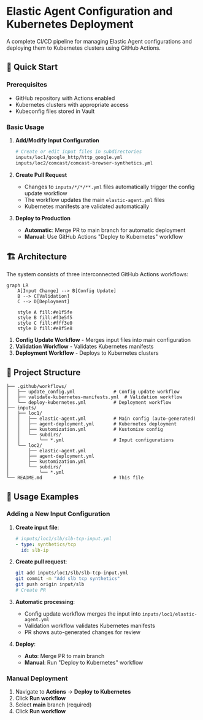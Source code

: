 # Elastic Agent Configuration and Kubernetes Deployment

A complete CI/CD pipeline for managing Elastic Agent configurations and deploying them to Kubernetes clusters using GitHub Actions.

## 🚀 Quick Start

### Prerequisites
- GitHub repository with Actions enabled
- Kubernetes clusters with appropriate access
- Kubeconfig files stored in Vault

### Basic Usage

1. **Add/Modify Input Configuration**
   ```bash
   # Create or edit input files in subdirectories
   inputs/loc1/google_http/http_google.yml
   inputs/loc2/comcast/comcast-browser-synthetics.yml
   ```

2. **Create Pull Request**
   - Changes to `inputs/*/*/**.yml` files automatically trigger the config update workflow
   - The workflow updates the main `elastic-agent.yml` files
   - Kubernetes manifests are validated automatically

3. **Deploy to Production**
   - **Automatic**: Merge PR to main branch for automatic deployment
   - **Manual**: Use GitHub Actions "Deploy to Kubernetes" workflow


## 🏗️ Architecture

The system consists of three interconnected GitHub Actions workflows:

```mermaid
graph LR
    A[Input Change] --> B[Config Update]
    B --> C[Validation]
    C --> D[Deployment]
    
    style A fill:#e1f5fe
    style B fill:#f3e5f5
    style C fill:#fff3e0
    style D fill:#e8f5e8
```

1. **Config Update Workflow** - Merges input files into main configuration
2. **Validation Workflow** - Validates Kubernetes manifests
3. **Deployment Workflow** - Deploys to Kubernetes clusters


## 📁 Project Structure

```
├── .github/workflows/
│   ├── update_config.yml              # Config update workflow
│   ├── validate-kubernetes-manifests.yml  # Validation workflow
│   └── deploy-kubernetes.yml          # Deployment workflow
├── inputs/
│   ├── loc1/
│   │   ├── elastic-agent.yml          # Main config (auto-generated)
│   │   ├── agent-deployment.yml       # Kubernetes deployment
│   │   ├── kustomization.yml          # Kustomize config
│   │   └── subdirs/
│   │       └── *.yml                  # Input configurations
│   └── loc2/
│       ├── elastic-agent.yml
│       ├── agent-deployment.yml
│       ├── kustomization.yml
│       └── subdirs/
│           └── *.yml
└── README.md                          # This file
```


## 📝 Usage Examples

### Adding a New Input Configuration

1. **Create input file**:
   ```yaml
   # inputs/loc1/slb/slb-tcp-input.yml
   - type: synthetics/tcp
     id: slb-ip
   ```

2. **Create pull request**:
   ```bash
   git add inputs/loc1/slb/slb-tcp-input.yml
   git commit -m "Add slb tcp synthetics"
   git push origin input/slb
   # Create PR
   ```

3. **Automatic processing**:
   - Config update workflow merges the input into `inputs/loc1/elastic-agent.yml`
   - Validation workflow validates Kubernetes manifests
   - PR shows auto-generated changes for review

4. **Deploy**:
   - **Auto**: Merge PR to main branch
   - **Manual**: Run "Deploy to Kubernetes" workflow

### Manual Deployment

1. Navigate to **Actions** → **Deploy to Kubernetes**
2. Click **Run workflow**
3. Select **main** branch (required)
4. Click **Run workflow**